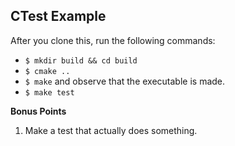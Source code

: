 ## CTest Example


After you clone this, run the following commands:
* `$ mkdir build && cd build`
* `$ cmake ..`
* `$ make` and observe that the executable is made.
* `$ make test`

**Bonus Points**

1. Make a test that actually does something.
